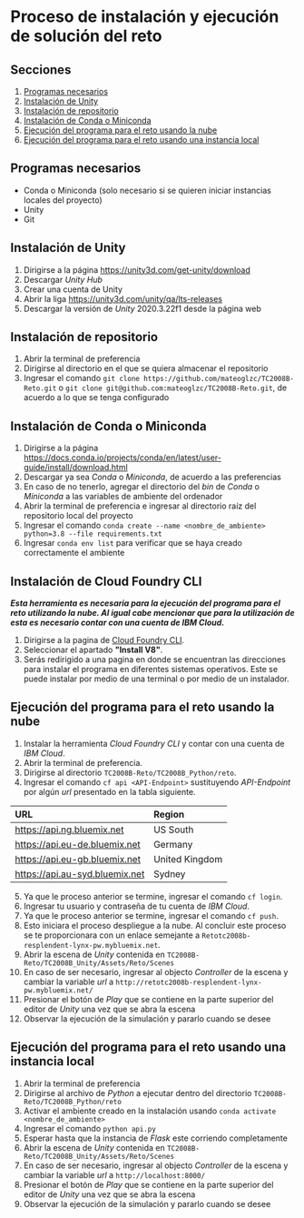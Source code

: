 # Proceso de instalación y ejecución de solución del reto

## Secciones
1. [Programas necesarios](#programas-necesarios)
2. [Instalación de Unity](#instalación-de-unity)
3. [Instalación de repositorio](#instalación-de-repositorio)
4. [Instalación de Conda o Miniconda](#instalación-de-conda-o-miniconda)
5. [Ejecución del programa para el reto usando la nube](#ejecución-del-programa-para-el-reto-usando-la-nube)
6. [Ejecución del programa para el reto usando una instancia local](#ejecución-del-programa-para-el-reto-usando-una-instancia-local)

## Programas necesarios
- Conda o Miniconda (solo necesario si se quieren iniciar instancias locales del proyecto)
- Unity
- Git

## Instalación de Unity
1. Dirigirse a la página https://unity3d.com/get-unity/download
2. Descargar *Unity Hub*
3. Crear una cuenta de Unity
4. Abrir la liga https://unity3d.com/unity/qa/lts-releases
5. Descargar la versión de *Unity* 2020.3.22f1 desde la página web

## Instalación de repositorio
1. Abrir la terminal de preferencia
2. Dirigirse al directorio en el que se quiera almacenar el repositorio
3. Ingresar el comando `git clone https://github.com/mateoglzc/TC2008B-Reto.git` o `git clone git@github.com:mateoglzc/TC2008B-Reto.git`, de acuerdo a lo que se tenga configurado

## Instalación de Conda o Miniconda
1. Dirigirse a la página https://docs.conda.io/projects/conda/en/latest/user-guide/install/download.html
2. Descargar ya sea *Conda* o *Miniconda*, de acuerdo a las preferencias
3. En caso de no tenerlo, agregar el directorio del *bin* de *Conda* o *Miniconda* a las variables de ambiente del ordenador
4. Abrir la terminal de preferencia e ingresar al directorio raíz del repositorio local del proyecto
5. Ingresar el comando `conda create --name <nombre_de_ambiente> python=3.8 --file requirements.txt`
6. Ingresar `conda env list` para verificar que se haya creado correctamente el ambiente

## Instalación de Cloud Foundry CLI
***Esta herramienta es necesaria para la ejecución del programa para el reto utilizando la nube. Al igual cabe mencionar que para la utilización de esta es necesario contar con una cuenta de IBM Cloud.***


1. Dirigirse a la pagina de [Cloud Foundry CLI](https://github.com/cloudfoundry/cli#downloads).
2. Seleccionar el apartado **"Install V8"**.
3. Serás redirigido a una pagina en donde se encuentran las direcciones para instalar el programa en diferentes sistemas operativos. Este se puede instalar por medio de una terminal o por medio de un instalador.

## Ejecución del programa para el reto usando la nube
1. Instalar la herramienta *Cloud Foundry CLI* y contar con una cuenta de *IBM Cloud*.
2. Abrir la terminal de preferencia.
3. Dirigirse al directorio `TC2008B-Reto/TC2008B_Python/reto`.
4. Ingresar el comando `cf api <API-Endpoint>` sustituyendo *API-Endpoint* por algún *url* presentado en la tabla siguiente.

|URL                             |Region          |
|:-------------------------------|:---------------|
| https://api.ng.bluemix.net     | US South       |
| https://api.eu-de.bluemix.net  | Germany        |
| https://api.eu-gb.bluemix.net  | United Kingdom |
| https://api.au-syd.bluemix.net | Sydney         |
  
5. Ya que le proceso anterior se termine, ingresar el comando `cf login`.
6. Ingresar tu usuario y contraseña de tu cuenta de *IBM Cloud*.
7. Ya que le proceso anterior se termine, ingresar el comando `cf push`.
8. Esto iniciara el proceso despliegue a la nube. Al concluir este proceso se te proporcionara con un enlace semejante a `Retotc2008b-resplendent-lynx-pw.mybluemix.net`. 
9. Abrir la escena de *Unity* contenida en `TC2008B-Reto/TC2008B_Unity/Assets/Reto/Scenes`
10. En caso de ser necesario, ingresar al objecto *Controller* de la escena y cambiar la variable *url* a `http://retotc2008b-resplendent-lynx-pw.mybluemix.net/`
11. Presionar el botón de *Play* que se contiene en la parte superior del editor de *Unity* una vez que se abra la escena 
12. Observar la ejecución de la simulación y pararlo cuando se desee

## Ejecución del programa para el reto usando una instancia local
1. Abrir la terminal de preferencia
2. Dirigirse al archivo de *Python* a ejecutar dentro del directorio `TC2008B-Reto/TC2008B_Python/reto`
3. Activar el ambiente creado en la instalación usando `conda activate <nombre_de_ambiente>`
4. Ingresar el comando `python api.py`
5. Esperar hasta que la instancia de *Flask* este corriendo completamente
6. Abrir la escena de *Unity* contenida en `TC2008B-Reto/TC2008B_Unity/Assets/Reto/Scenes`
7. En caso de ser necesario, ingresar al objecto *Controller* de la escena y cambiar la variable *url* a `http://localhost:8000/`
8. Presionar el botón de *Play* que se contiene en la parte superior del editor de *Unity* una vez que se abra la escena 
9. Observar la ejecución de la simulación y pararlo cuando se desee